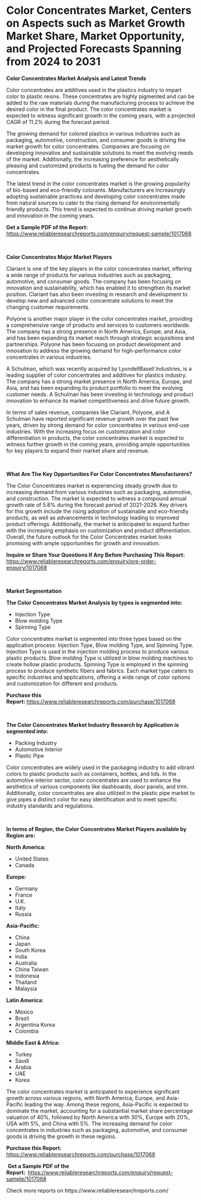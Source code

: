 <p><h1>Color Concentrates Market, Centers on Aspects such as Market Growth Market Share, Market Opportunity, and Projected Forecasts Spanning from 2024 to 2031</h1></p><p><strong>Color Concentrates Market Analysis and Latest Trends</strong></p>
<p><p>Color concentrates are additives used in the plastics industry to impart color to plastic resins. These concentrates are highly pigmented and can be added to the raw materials during the manufacturing process to achieve the desired color in the final product. The color concentrates market is expected to witness significant growth in the coming years, with a projected CAGR of 11.2% during the forecast period.</p><p>The growing demand for colored plastics in various industries such as packaging, automotive, construction, and consumer goods is driving the market growth for color concentrates. Companies are focusing on developing innovative and sustainable solutions to meet the evolving needs of the market. Additionally, the increasing preference for aesthetically pleasing and customized products is fueling the demand for color concentrates.</p><p>The latest trend in the color concentrates market is the growing popularity of bio-based and eco-friendly colorants. Manufacturers are increasingly adopting sustainable practices and developing color concentrates made from natural sources to cater to the rising demand for environmentally friendly products. This trend is expected to continue driving market growth and innovation in the coming years.</p></p>
<p><strong>Get a Sample PDF of the Report:&nbsp;</strong> <a href="https://www.reliableresearchreports.com/enquiry/request-sample/1017068">https://www.reliableresearchreports.com/enquiry/request-sample/1017068</a></p>
<p>&nbsp;</p>
<p><strong>Color Concentrates Major Market Players</strong></p>
<p><p>Clariant is one of the key players in the color concentrates market, offering a wide range of products for various industries such as packaging, automotive, and consumer goods. The company has been focusing on innovation and sustainability, which has enabled it to strengthen its market position. Clariant has also been investing in research and development to develop new and advanced color concentrate solutions to meet the changing customer requirements.</p><p>Polyone is another major player in the color concentrates market, providing a comprehensive range of products and services to customers worldwide. The company has a strong presence in North America, Europe, and Asia, and has been expanding its market reach through strategic acquisitions and partnerships. Polyone has been focusing on product development and innovation to address the growing demand for high-performance color concentrates in various industries.</p><p>A Schulman, which was recently acquired by LyondellBasell Industries, is a leading supplier of color concentrates and additives for plastics industry. The company has a strong market presence in North America, Europe, and Asia, and has been expanding its product portfolio to meet the evolving customer needs. A Schulman has been investing in technology and product innovation to enhance its market competitiveness and drive future growth.</p><p>In terms of sales revenue, companies like Clariant, Polyone, and A Schulman have reported significant revenue growth over the past few years, driven by strong demand for color concentrates in various end-use industries. With the increasing focus on customization and color differentiation in products, the color concentrates market is expected to witness further growth in the coming years, providing ample opportunities for key players to expand their market share and revenue.</p></p>
<p>&nbsp;</p>
<p><strong>What Are The Key Opportunities For Color Concentrates Manufacturers?</strong></p>
<p><p>The Color Concentrates market is experiencing steady growth due to increasing demand from various industries such as packaging, automotive, and construction. The market is expected to witness a compound annual growth rate of 5.8% during the forecast period of 2021-2026. Key drivers for this growth include the rising adoption of sustainable and eco-friendly products, as well as advancements in technology leading to improved product offerings. Additionally, the market is anticipated to expand further with the increasing emphasis on customization and product differentiation. Overall, the future outlook for the Color Concentrates market looks promising with ample opportunities for growth and innovation.</p></p>
<p><strong>Inquire or Share Your Questions If Any Before Purchasing This Report:</strong> <a href="https://www.reliableresearchreports.com/enquiry/pre-order-enquiry/1017068">https://www.reliableresearchreports.com/enquiry/pre-order-enquiry/1017068</a></p>
<p>&nbsp;</p>
<p><strong>Market Segmentation</strong></p>
<p><strong>The Color Concentrates Market Analysis by types is segmented into:</strong></p>
<p><ul><li>Injection Type</li><li>Blow molding Type</li><li>Spinning Type</li></ul></p>
<p><p>Color concentrates market is segmented into three types based on the application process: Injection Type, Blow molding Type, and Spinning Type. Injection Type is used in the injection molding process to produce various plastic products. Blow molding Type is utilized in blow molding machines to create hollow plastic products. Spinning Type is employed in the spinning process to produce synthetic fibers and fabrics. Each market type caters to specific industries and applications, offering a wide range of color options and customization for different end products.</p></p>
<p><strong>Purchase this Report:&nbsp;</strong><a href="https://www.reliableresearchreports.com/purchase/1017068">https://www.reliableresearchreports.com/purchase/1017068</a></p>
<p>&nbsp;</p>
<p><strong>The Color Concentrates Market Industry Research by Application is segmented into:</strong></p>
<p><ul><li>Packing Industry</li><li>Automotive Interior</li><li>Plastic Pipe</li></ul></p>
<p><p>Color concentrates are widely used in the packaging industry to add vibrant colors to plastic products such as containers, bottles, and lids. In the automotive interior sector, color concentrates are used to enhance the aesthetics of various components like dashboards, door panels, and trim. Additionally, color concentrates are also utilized in the plastic pipe market to give pipes a distinct color for easy identification and to meet specific industry standards and regulations.</p></p>
<p>&nbsp;</p>
<p><strong>In terms of Region, the Color Concentrates Market Players available by Region are:</strong></p>
<p>
    <p> <strong> North America: </strong>
        <ul>
            <li>United States</li>
            <li>Canada</li>
        </ul>
        </p> 
    <p> <strong> Europe: </strong>
        <ul>
            <li>Germany</li>
            <li>France</li>
            <li>U.K.</li>
            <li>Italy</li>
            <li>Russia</li>
        </ul>
        </p> 
    <p> <strong> Asia-Pacific: </strong>
        <ul>
            <li>China</li>
            <li>Japan</li>
            <li>South Korea</li>
            <li>India</li>
            <li>Australia</li>
            <li>China Taiwan</li>
            <li>Indonesia</li>
            <li>Thailand</li>
            <li>Malaysia</li>
        </ul>
        </p> 
    <p> <strong> Latin America: </strong>
        <ul>
            <li>Mexico</li>
            <li>Brazil</li>
            <li>Argentina Korea</li>
            <li>Colombia</li>
        </ul>
        </p> 
    <p> <strong> Middle East & Africa: </strong>
        <ul>
            <li>Turkey</li>
            <li>Saudi</li>
            <li>Arabia</li>
            <li>UAE</li>
            <li>Korea</li>
        </ul>
    </p>
    </p>
<p><p>The color concentrates market is anticipated to experience significant growth across various regions, with North America, Europe, and Asia-Pacific leading the way. Among these regions, Asia-Pacific is expected to dominate the market, accounting for a substantial market share percentage valuation of 40%, followed by North America with 30%, Europe with 20%, USA with 5%, and China with 5%. The increasing demand for color concentrates in industries such as packaging, automotive, and consumer goods is driving the growth in these regions.</p></p>
<p><strong>Purchase this Report: </strong><a href="https://www.reliableresearchreports.com/purchase/1017068">https://www.reliableresearchreports.com/purchase/1017068</a></p>
<p>&nbsp;<strong>Get a Sample PDF of the Report:&nbsp;&nbsp;</strong><a href="https://www.reliableresearchreports.com/enquiry/request-sample/1017068">https://www.reliableresearchreports.com/enquiry/request-sample/1017068</a></p>
<p><strong></strong></p>
<p>Check more reports on https://www.reliableresearchreports.com/</p>